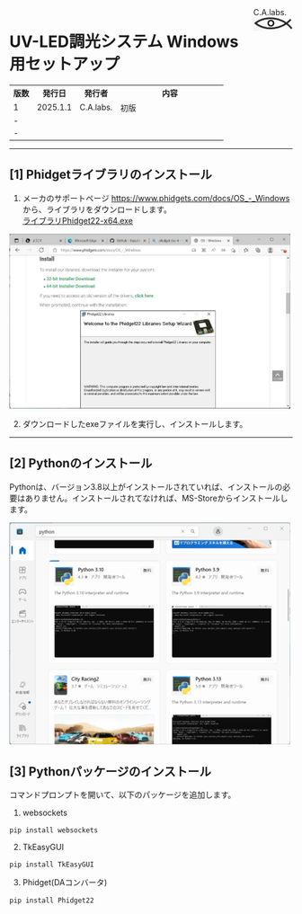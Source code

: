 <style>
  div > img {
    display: block;
    margin: auto auto;
    margin-bottom: 30px;
  }
  div > table {
    display: block;
  }
</style>
<div style="float:right">C.A.labs.<img src="img/sakana.png" height="25"/></div>

<h1>UV-LED調光システム Windows用セットアップ</h1>
<div>
<table>
<tr><th>版数<th>発行日<th>発行者<th width="50%">内容</tr>
<tr><td>1<td>2025.1.1<td>C.A.labs.<td>初版</tr>
<tr><td>-<td><td><td></tr>
<tr><td>-<td><td><td></tr>
</table>
</div>

----

## [1] Phidgetライブラリのインストール
1. メーカのサポートページ https://www.phidgets.com/docs/OS_-_Windows から、ライブラリをダウンロードします。  
[ライブラリPhidget22-x64.exe](https://cdn.phidgets.com/downloads/phidget22/libraries/windows/Phidget22-x64.exe)

<img src="img/PhidgetLib.png" width="500" />

2. ダウンロードしたexeファイルを実行し、インストールします。

----

## [2] Pythonのインストール
Pythonは、バージョン3.8以上がインストールされていれば、インストールの必要はありません。インストールされてなければ、MS-Storeからインストールします。

<img src="img/MS-store.png" width="500" />

## [3] Pythonパッケージのインストール
コマンドプロンプトを開いて、以下のパッケージを追加します。
1. websockets
~~~
pip install websockets
~~~
2. TkEasyGUI
~~~
pip install TkEasyGUI
~~~
3. Phidget(DAコンバータ)
~~~
pip install Phidget22
~~~

